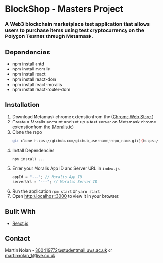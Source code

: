 # BlockShop - Masters Project

### A Web3 blockchain marketplace test application that allows users to purchase items using test cryptocurrency on the Polygon Testnet through Metamask.

## Dependencies

- npm install antd
- npm install moralis
- npm install react
- npm install react-dom
- npm install react-moralis
- npm install react-router-dom

## Installation

1. Download Metamask chrome extenstionfrom the ([Chrome Web Store ](https://chrome.google.com/webstore/detail/metamask/nkbihfbeogaeaoehlefnkodbefgpgknn?hl=en))
2. Create a Moralis account and set up a test server on Metamask chrome extenstionfrom the ([Moralis.io](Moralis.io))
3. Clone the repo
   ```sh
   git clone https://github.com/github_username/repo_name.git](https://github.com/mnolan99/blockchain-marketplace-react.git
   ```
4. Install Dependencies
   ```sh
   npm install ...
   ```
5. Enter your Moralis App ID and Server URL in `index.js`
   ```js
   appId = "---"; // Moralis App ID
   serverUrl = "---"; // Moralis Server ID
   ```
6. Run the application
   `npm start` or `yarn start`
7. Open [http://localhost:3000](http://localhost:3000) to view it in your browser.

## Built With

- [React.js](https://reactjs.org/)

## Contact

Martin Nolan - B00419772@studentmail.uws.ac.uk or martinnolan_1@live.co.uk
